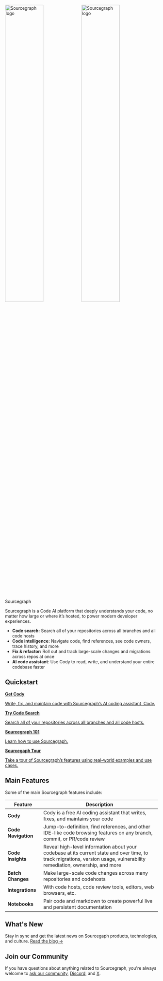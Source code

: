 <style>

.markdown-body .cards {
  display: flex;
  align-items: stretch;
}

.markdown-body .cards .card {
  flex: 1;
  margin: 0.5em;
  color: var(--text-color);
  border-radius: 4px;
  border: 1px solid var(--sidebar-nav-active-bg);
  padding: 1.5rem;
  padding-top: 1.25rem;
}

.markdown-body .cards .card:hover {
  color: var(--link-color);
}

.markdown-body .cards .card span {
  color: var(--link-color);
  font-weight: bold;
}

</style>

<img alt="Sourcegraph logo" src="/assets/sourcegraph-logo-dark.svg" width="50%" class="theme-dark-only"><img alt="Sourcegraph logo" src="/assets/sourcegraph-logo-light.svg" width="50%" class="theme-light-only"><span class="sr-only">Sourcegraph</span>

Sourcegraph is a Code AI platform that deeply understands your code, no matter how large or where it’s hosted, to power modern developer experiences.

- **Code search:** Search all of your repositories across all branches and all code hosts
- **Code intelligence:** Navigate code, find references, see code owners, trace history, and more
- **Fix & refactor:** Roll out and track large-scale changes and migrations across repos at once
- **AI code assistant**: Use Cody to read, write, and understand your entire codebase faster

## Quickstart

<div class="cards">
  <a class="card text-left" href="https://sourcegraph.com/cody"><b>Get Cody</b><p>Write, fix, and maintain code with Sourcegraph’s AI coding assistant, Cody.
</p></a>
  <a class="card text-left" href="https://sourcegraph.com/search"><b>Try Code Search</b><p>Search all of your repositories across all branches and all code hosts.</p></a>
</div>
<div class="cards">
   <a class="card text-left" href="/getting-started"><b>Sourcegraph 101</b><p>Learn how to use Sourcegraph.</p></a>
  <a class="card text-left" href="/getting-started/tour"><b>Sourcegaph Tour</b><p>Take a tour of Sourcegraph’s features using real-world examples and use cases.</p></a>
</div>

## Main Features

Some of the main Sourcegraph features include:

| **Feature**                    | **Description**                                                                                                                        |
| -------------------------- | ---------------------------------------------------------------------------------------------------------------------------------- |
| **Cody**            | Cody is a free AI coding assistant that writes, fixes, and maintains your code      |
| **Code Navigation**            | Jump-to-definition, find references, and other IDE-like code browsing features on any branch, commit, or PR/code review      |
| **Code Insights**              | Reveal high-level information about your codebase at its current state and over time, to track migrations, version usage, vulnerability remediation, ownership, and more |
| **Batch Changes**              | Make large-scale code changes across many repositories and codehosts                                                              |
| **Integrations**               | With code hosts, code review tools, editors, web browsers, etc.                                                                   |
| **Notebooks**                  | Pair code and markdown to create powerful live and persistent documentation                                                      |

## What's New

Stay in sync and get the latest news on Sourcegaph products, technologies, and culture. [Read the blog →](https://sourcegraph.com/blog)

## Join our Community

If you have questions about anything related to Sourcegraph, you're always welcome to [ask our community](https://community.sourcegraph.com), [Discord](https://discord.gg/s2qDtYGnAE), and [X](https://twitter.com/sourcegraph).

